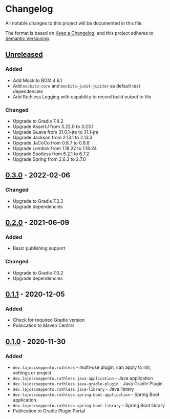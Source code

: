 # Changelog

All notable changes to this project will be documented in this file.

The format is based on [Keep a Changelog](https://keepachangelog.com/en/1.0.0/),
and this project adheres to [Semantic Versioning](https://semver.org/spec/v2.0.0.html).

## [Unreleased]

### Added

- Add Mockito BOM 4.6.1
- Add `mockito-core` and `mockito-junit-jupiter` as default test dependencies
- Add Ruthless Logging with capability to record build output to file

### Changed

- Upgrade to Gradle 7.4.2
- Upgrade AssertJ from 3.22.0 to 3.23.1
- Upgrade Guava from 31.0.1-jre to 31.1-jre
- Upgrade Jackson from 2.13.1 to 2.13.3
- Upgrade JaCoCo from 0.8.7 to 0.8.8
- Upgrade Lombok from 1.18.22 to 1.18.24
- Upgrade Spotless from 6.2.1 to 6.7.2
- Upgrade Spring from 2.6.3 to 2.7.0

## [0.3.0] - 2022-02-06

### Changed

- Upgrade to Gradle 7.3.3
- Upgrade dependencies

## [0.2.0] - 2021-06-09

### Added

- Basic publishing support

### Changed

- Upgrade to Gradle 7.0.2
- Upgrade dependencies

## [0.1.1] - 2020-12-05

### Added

- Check for required Gradle version
- Publication to Maven Central

## [0.1.0] - 2020-11-30

### Added

- `dev.lajoscseppento.ruthless` - multi-use plugin, can apply to init, settings or project
- `dev.lajoscseppento.ruthless.java-application` - Java application
- `dev.lajoscseppento.ruthless.java-gradle-plugin` - Java Gradle Plugin
- `dev.lajoscseppento.ruthless.java-library` - Java library
- `dev.lajoscseppento.ruthless.spring-boot-application` - Spring Boot application
- `dev.lajoscseppento.ruthless.spring-boot-library` - Spring Boot library
- Publication to Gradle Plugin Portal

[Unreleased]: https://github.com/LajosCseppento/ruthless/compare/v0.3.0...HEAD

[0.3.0]: https://github.com/LajosCseppento/ruthless/releases/tag/v0.3.0

[0.2.0]: https://github.com/LajosCseppento/ruthless/releases/tag/v0.2.0

[0.1.1]: https://github.com/LajosCseppento/ruthless/releases/tag/v0.1.1

[0.1.0]: https://github.com/LajosCseppento/ruthless/releases/tag/v0.1.0
